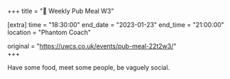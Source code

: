 +++
title = "🍔 Weekly Pub Meal W3"

[extra]
time = "18:30:00"
end_date = "2023-01-23"
end_time = "21:00:00"
location = "Phantom Coach"

original = "https://uwcs.co.uk/events/pub-meal-22t2w3/"    
+++

Have some food, meet some people, be vaguely social.
